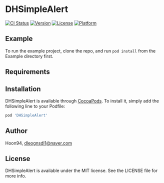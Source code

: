 # DHSimpleAlert

[![CI Status](https://img.shields.io/travis/Hoon94/DHSimpleAlert.svg?style=flat)](https://travis-ci.org/Hoon94/DHSimpleAlert)
[![Version](https://img.shields.io/cocoapods/v/DHSimpleAlert.svg?style=flat)](https://cocoapods.org/pods/DHSimpleAlert)
[![License](https://img.shields.io/cocoapods/l/DHSimpleAlert.svg?style=flat)](https://cocoapods.org/pods/DHSimpleAlert)
[![Platform](https://img.shields.io/cocoapods/p/DHSimpleAlert.svg?style=flat)](https://cocoapods.org/pods/DHSimpleAlert)

## Example

To run the example project, clone the repo, and run `pod install` from the Example directory first.

## Requirements

## Installation

DHSimpleAlert is available through [CocoaPods](https://cocoapods.org). To install
it, simply add the following line to your Podfile:

```ruby
pod 'DHSimpleAlert'
```

## Author

Hoon94, dleognsdl1@naver.com

## License

DHSimpleAlert is available under the MIT license. See the LICENSE file for more info.
